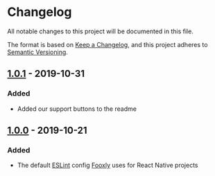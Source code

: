 <!-- markdownlint-disable -->
# Changelog
All notable changes to this project will be documented in this file.

The format is based on [Keep a Changelog](https://keepachangelog.com/en/1.0.0/),
and this project adheres to [Semantic Versioning](https://semver.org/spec/v2.0.0.html).

## [1.0.1] - 2019-10-31
### Added
- Added our support buttons to the readme

## [1.0.0] - 2019-10-21
### Added
- The default [ESLint] config [Fooxly] uses for React Native projects

[ESLint]: https://eslint.org/
[Fooxly]: https://www.fooxly.com/

[1.0.1]: https://github.com/Fooxly/eslint-config-react-native/compare/v1.0.0...v1.0.1
[1.0.0]: https://github.com/Fooxly/eslint-config-react-native/releases/tag/v1.0.0
